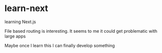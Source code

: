 # learn-next
learning Next.js

File based routing is interesting.  It seems to me it could get problematic with large apps

Maybe once I learn this I can finally develop something
